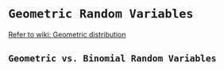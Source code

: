 # `Geometric Random Variables`
[Refer to wiki: Geometric distribution](https://www.wikiwand.com/en/Geometric_distribution)

## `Geometric vs. Binomial Random Variables`


